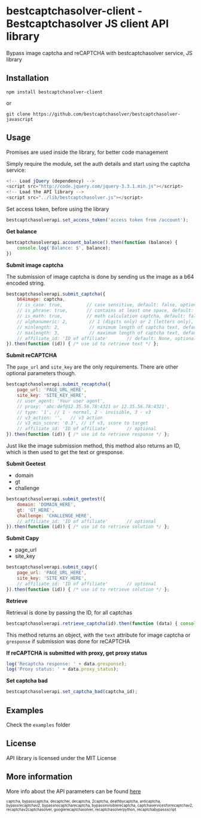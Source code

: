 bestcaptchasolver-client - Bestcaptchasolver JS client API library
=========================================

Bypass image captcha and reCAPTCHA with bestcaptchasolver service, JS library

## Installation

    npm install bestcaptchasolver-client

or

    git clone https://github.com/bestcaptchasolver/bestcaptchasolver-javascript

## Usage

Promises are used inside the library, for better code management

Simply require the module, set the auth details and start using the captcha service:

``` javascript
<!-- Load jQuery (dependency) -->
<script src="http://code.jquery.com/jquery-3.3.1.min.js"></script>
<!-- Load the API library -->
<script src="../lib/bestcaptchasolver.js"></script>
```

Set access token, before using the library

``` javascript
bestcaptchasolverapi.set_access_token('access token from /account');
```


**Get balance**

``` javascript
bestcaptchasolverapi.account_balance().then(function (balance) {
    console.log('Balance: $', balance);
})
```

**Submit image captcha**

The submission of image captcha is done by sending us the image as a b64 encoded string.

``` javascript
bestcaptchasolverapi.submit_captcha({
    b64image: captcha,
    // is_case: true,         // case sensitive, default: false, optional
    // is_phrase: true,       // contains at least one space, default: false, optional
    // is_math: true,         // math calculation captcha, default: false, optional
    // alphanumeric: 2,        // 1 (digits only) or 2 (letters only), default: all characters
    // minlength: 2,           // minimum length of captcha text, default: any
    // maxlength: 3,           // maximum length of captcha text, default: any
    // affiliate_id: 'ID of affiliate'       // default: None, optional
}).then(function (id)) { /* use id to retrieve text */ };
```

**Submit reCAPTCHA**

The `page_url` and `site_key` are the only requirements. There are other optional parameters though.

``` javascript
bestcaptchasolverapi.submit_recaptcha({
    page_url: 'PAGE_URL_HERE',
    site_key: 'SITE_KEY_HERE',
    // user_agent: 'Your user agent',
    // proxy: 'abc:def@12.35.56.78:4321 or 12.35.56.78:4321',
    // type: '1', // 1 - normal, 2 - invisible, 3 - v3
    // v3_action: '',   // v3 action
    // v3_min_score: '0.3', // if v3, score to target
    // affiliate_id: 'ID of affiliate'       // optional
}).then(function (id)) { /* use id to retrieve response */ };
```

Just like the image submission method, this method also returns an ID, which is then used
to get the text or gresponse.

**Submit Geetest**
- domain
- gt
- challenge

```javascript
bestcaptchasolverapi.submit_geetest({
    domain: 'DOMAIN_HERE',
    gt: 'GT_HERE',
    challenge: 'CHALLENGE_HERE',
    // affiliate_id: 'ID of affiliate'       // optional
}).then(function (id)) { /* use id to retrieve solution */ };
```

**Submit Capy**
- page_url
- site_key

```javascript
bestcaptchasolverapi.submit_capy({
    page_url: 'PAGE_URL_HERE',
    site_key: 'SITE_KEY_HERE',
    // affiliate_id: 'ID of affiliate'       // optional
}).then(function (id)) { /* use id to retrieve solution */ };
```

**Retrieve**

Retrieval is done by passing the ID, for all captchas

``` javascript
bestcaptchasolverapi.retrieve_captcha(id).then(function (data) { console.log(JSON.stringify(data)); });
```

This method returns an object, with the `text` attribute for image captcha or `gresponse` if submission was done for reCAPTCHA

**If reCAPTCHA is submitted with proxy, get proxy status**

```javascript
log('Recaptcha response: ' + data.gresponse);
log('Proxy status: ' + data.proxy_status);
```

**Set captcha bad**

```javascript
bestcaptchasolverapi.set_captcha_bad(captcha_id);
```


## Examples
Check the `examples` folder

## License
API library is licensed under the MIT License

## More information
More info about the API parameters can be found [here](https://bestcaptchasolver.com/captchabypass-api)


<sup><sub>captcha, bypasscaptcha, decaptcher, decaptcha, 2captcha, deathbycaptcha, anticaptcha, 
bypassrecaptchav2, bypassnocaptcharecaptcha, bypassinvisiblerecaptcha, captchaservicesforrecaptchav2, 
recaptchav2captchasolver, googlerecaptchasolver, recaptchasolverpython, recaptchabypassscript</sup></sub>

